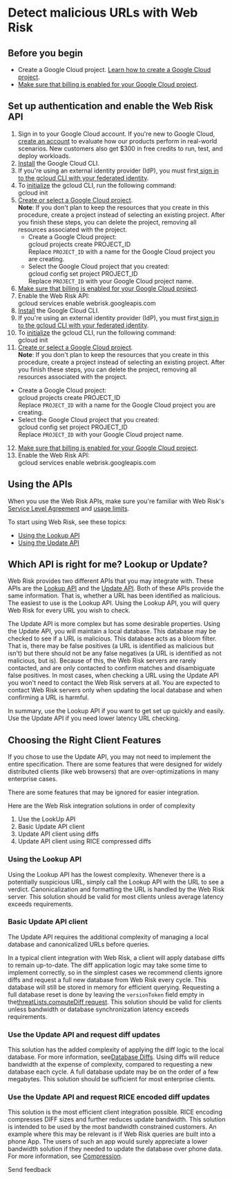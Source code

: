 # Detect malicious URLs with Web Risk

## Before you begin

- Create a Google Cloud project. [Learn how to create a Google Cloud project](https://cloud.google.com/resource-manager/docs/creating-managing-projects#creating%5Fa%5Fproject).
- [Make sure that billing is enabled for your Google Cloud project](https://cloud.google.com/billing/docs/how-to/verify-billing-enabled#confirm%5Fbilling%5Fis%5Fenabled%5Fon%5Fa%5Fproject).

## Set up authentication and enable the Web Risk API

1. Sign in to your Google Cloud account. If you're new to Google Cloud, [ create an account](https://console.cloud.google.com/freetrial) to evaluate how our products perform in real-world scenarios. New customers also get $300 in free credits to run, test, and deploy workloads.
2. [Install](https://cloud.google.com/sdk/docs/install) the Google Cloud CLI.
3. If you're using an external identity provider (IdP), you must first[ sign in to the gcloud CLI with your federated identity](https://cloud.google.com/iam/docs/workforce-log-in-gcloud).
4. To [initialize](https://cloud.google.com/sdk/docs/initializing) the gcloud CLI, run the following command:  
   gcloud init
5. [Create or select a Google Cloud project](https://cloud.google.com/resource-manager/docs/creating-managing-projects).  
   **Note**: If you don't plan to keep the resources that you create in this procedure, create a project instead of selecting an existing project. After you finish these steps, you can delete the project, removing all resources associated with the project.
   - Create a Google Cloud project:  
     gcloud projects create PROJECT_ID  
     Replace `PROJECT_ID` with a name for the Google Cloud project you are creating.
   - Select the Google Cloud project that you created:  
     gcloud config set project PROJECT_ID  
     Replace `PROJECT_ID` with your Google Cloud project name.
6. [Make sure that billing is enabled for your Google Cloud project](https://cloud.google.com/billing/docs/how-to/verify-billing-enabled#confirm%5Fbilling%5Fis%5Fenabled%5Fon%5Fa%5Fproject).
7. Enable the Web Risk API:  
   gcloud services enable webrisk.googleapis.com
8. [Install](https://cloud.google.com/sdk/docs/install) the Google Cloud CLI.
9. If you're using an external identity provider (IdP), you must first[ sign in to the gcloud CLI with your federated identity](https://cloud.google.com/iam/docs/workforce-log-in-gcloud).
10. To [initialize](https://cloud.google.com/sdk/docs/initializing) the gcloud CLI, run the following command:  
    gcloud init
11. [Create or select a Google Cloud project](https://cloud.google.com/resource-manager/docs/creating-managing-projects).  
    **Note**: If you don't plan to keep the resources that you create in this procedure, create a project instead of selecting an existing project. After you finish these steps, you can delete the project, removing all resources associated with the project.

- Create a Google Cloud project:  
  gcloud projects create PROJECT_ID  
  Replace `PROJECT_ID` with a name for the Google Cloud project you are creating.
- Select the Google Cloud project that you created:  
  gcloud config set project PROJECT_ID  
  Replace `PROJECT_ID` with your Google Cloud project name.

12. [Make sure that billing is enabled for your Google Cloud project](https://cloud.google.com/billing/docs/how-to/verify-billing-enabled#confirm%5Fbilling%5Fis%5Fenabled%5Fon%5Fa%5Fproject).
13. Enable the Web Risk API:  
    gcloud services enable webrisk.googleapis.com

## Using the APIs

When you use the Web Risk APIs, make sure you're familiar with Web Risk's [Service Level Agreement](https://cloud.google.com/web-risk/sla) and [usage limits](https://cloud.google.com/web-risk/quotas).

To start using Web Risk, see these topics:

- [Using the Lookup API](https://cloud.google.com/web-risk/docs/lookup-api)
- [Using the Update API](https://cloud.google.com/web-risk/docs/update-api)

## Which API is right for me? Lookup or Update?

Web Risk provides two different APIs that you may integrate with. These APIs are the [Lookup API](https://cloud.google.com/web-risk/docs/lookup-api) and the [Update API](https://cloud.google.com/web-risk/docs/update-api). Both of these APIs provide the same information. That is, whether a URL has been identified as malicious. The easiest to use is the Lookup API. Using the Lookup API, you will query Web Risk for every URL you wish to check.

The Update API is more complex but has some desirable properties. Using the Update API, you will maintain a local database. This database may be checked to see if a URL is malicious. This database acts as a bloom filter. That is, there may be false positives (a URL is identified as malicious but isn't) but there should not be any false negatives (a URL is identified as not malicious, but is). Because of this, the Web Risk servers are rarely contacted, and are only contacted to confirm matches and disambiguate false positives. In most cases, when checking a URL using the Update API you won't need to contact the Web Risk servers at all. You are expected to contact Web Risk servers only when updating the local database and when confirming a URL is harmful.

In summary, use the Lookup API if you want to get set up quickly and easily. Use the Update API if you need lower latency URL checking.

## Choosing the Right Client Features

If you chose to use the Update API, you may not need to implement the entire specification. There are some features that were designed for widely distributed clients (like web browsers) that are over-optimizations in many enterprise cases.

There are some features that may be ignored for easier integration.

Here are the Web Risk integration solutions in order of complexity

1. Use the LookUp API
2. Basic Update API client
3. Update API client using diffs
4. Update API client using RICE compressed diffs

### Using the Lookup API

Using the Lookup API has the lowest complexity. Whenever there is a potentially suspicious URL, simply call the Lookup API with the URL to see a verdict. Canonicalization and formatting the URL is handled by the Web Risk server. This solution should be valid for most clients unless average latency exceeds requirements.

### Basic Update API client

The Update API requires the additional complexity of managing a local database and canonicalized URLs before queries.

In a typical client integration with Web Risk, a client will apply database diffs to remain up-to-date. The diff application logic may take some time to implement correctly, so in the simplest cases we recommend clients ignore diffs and request a full new database from Web Risk every cycle. This database will still be stored in memory for efficient querying. Requesting a full database reset is done by leaving the `versionToken` field empty in the[threatLists.computeDiff request](https://cloud.google.com/web-risk/docs/update-api#http%5Fget%5Frequest). This solution should be valid for clients unless bandwidth or database synchronization latency exceeds requirements.

### Use the Update API and request diff updates

This solution has the added complexity of applying the diff logic to the local database. For more information, see[Database Diffs](https://cloud.google.com/web-risk/docs/local-databases#full-updates). Using diffs will reduce bandwidth at the expense of complexity, compared to requesting a new database each cycle. A full database update may be on the order of a few megabytes. This solution should be sufficient for most enterprise clients.

### Use the Update API and request RICE encoded diff updates

This solution is the most efficient client integration possible. RICE encoding compresses DIFF sizes and further reduces update bandwidth. This solution is intended to be used by the most bandwidth constrained customers. An example where this may be relevant is if Web Risk queries are built into a phone App. The users of such an app would surely appreciate a lower bandwidth solution if they needed to update the database over phone data. For more information, see [Compression](https://cloud.google.com/web-risk/docs/compression).

Send feedback

